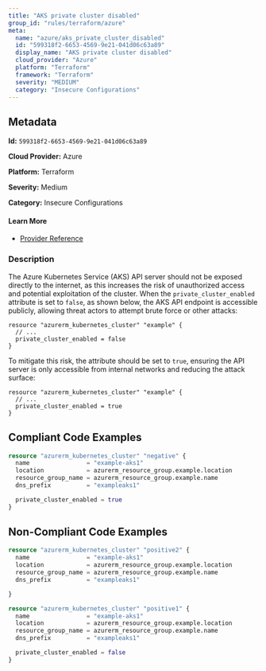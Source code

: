```yaml
---
title: "AKS private cluster disabled"
group_id: "rules/terraform/azure"
meta:
  name: "azure/aks_private_cluster_disabled"
  id: "599318f2-6653-4569-9e21-041d06c63a89"
  display_name: "AKS private cluster disabled"
  cloud_provider: "Azure"
  platform: "Terraform"
  framework: "Terraform"
  severity: "MEDIUM"
  category: "Insecure Configurations"
---
```

## Metadata

**Id:** `599318f2-6653-4569-9e21-041d06c63a89`

**Cloud Provider:** Azure

**Platform:** Terraform

**Severity:** Medium

**Category:** Insecure Configurations

#### Learn More

 - [Provider Reference](https://registry.terraform.io/providers/hashicorp/azurerm/latest/docs/resources/kubernetes_cluster#private_cluster_enabled)

### Description

 The Azure Kubernetes Service (AKS) API server should not be exposed directly to the internet, as this increases the risk of unauthorized access and potential exploitation of the cluster. When the `private_cluster_enabled` attribute is set to `false`, as shown below, the AKS API endpoint is accessible publicly, allowing threat actors to attempt brute force or other attacks:

```
resource "azurerm_kubernetes_cluster" "example" {
  // ...
  private_cluster_enabled = false
}
```

To mitigate this risk, the attribute should be set to `true`, ensuring the API server is only accessible from internal networks and reducing the attack surface:

```
resource "azurerm_kubernetes_cluster" "example" {
  // ...
  private_cluster_enabled = true
}
```


## Compliant Code Examples
```terraform
resource "azurerm_kubernetes_cluster" "negative" {
  name                = "example-aks1"
  location            = azurerm_resource_group.example.location
  resource_group_name = azurerm_resource_group.example.name
  dns_prefix          = "exampleaks1"

  private_cluster_enabled = true
}

```
## Non-Compliant Code Examples
```terraform
resource "azurerm_kubernetes_cluster" "positive2" {
  name                = "example-aks1"
  location            = azurerm_resource_group.example.location
  resource_group_name = azurerm_resource_group.example.name
  dns_prefix          = "exampleaks1"

}

```

```terraform
resource "azurerm_kubernetes_cluster" "positive1" {
  name                = "example-aks1"
  location            = azurerm_resource_group.example.location
  resource_group_name = azurerm_resource_group.example.name
  dns_prefix          = "exampleaks1"

  private_cluster_enabled = false
}

```